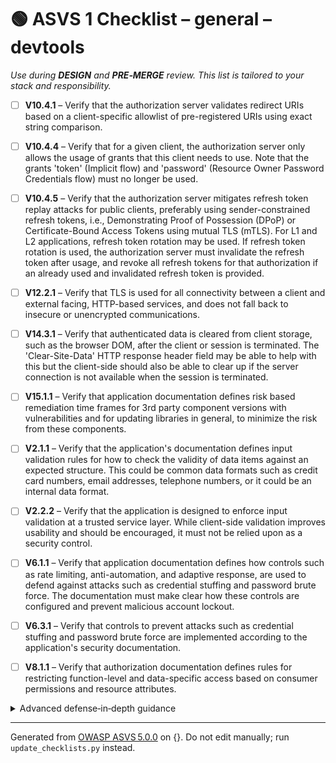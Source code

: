 # 🟢 ASVS 1 Checklist – general – devtools

*Use during **DESIGN** and **PRE‑MERGE** review. This list is tailored to your stack and responsibility.*


- [ ] **V10.4.1** – Verify that the authorization server validates redirect URIs based on a client-specific allowlist of pre-registered URIs using exact string comparison.

- [ ] **V10.4.4** – Verify that for a given client, the authorization server only allows the usage of grants that this client needs to use. Note that the grants 'token' (Implicit flow) and 'password' (Resource Owner Password Credentials flow) must no longer be used.

- [ ] **V10.4.5** – Verify that the authorization server mitigates refresh token replay attacks for public clients, preferably using sender-constrained refresh tokens, i.e., Demonstrating Proof of Possession (DPoP) or Certificate-Bound Access Tokens using mutual TLS (mTLS). For L1 and L2 applications, refresh token rotation may be used. If refresh token rotation is used, the authorization server must invalidate the refresh token after usage, and revoke all refresh tokens for that authorization if an already used and invalidated refresh token is provided.

- [ ] **V12.2.1** – Verify that TLS is used for all connectivity between a client and external facing, HTTP-based services, and does not fall back to insecure or unencrypted communications.

- [ ] **V14.3.1** – Verify that authenticated data is cleared from client storage, such as the browser DOM, after the client or session is terminated. The 'Clear-Site-Data' HTTP response header field may be able to help with this but the client-side should also be able to clear up if the server connection is not available when the session is terminated.

- [ ] **V15.1.1** – Verify that application documentation defines risk based remediation time frames for 3rd party component versions with vulnerabilities and for updating libraries in general, to minimize the risk from these components.

- [ ] **V2.1.1** – Verify that the application's documentation defines input validation rules for how to check the validity of data items against an expected structure. This could be common data formats such as credit card numbers, email addresses, telephone numbers, or it could be an internal data format.

- [ ] **V2.2.2** – Verify that the application is designed to enforce input validation at a trusted service layer. While client-side validation improves usability and should be encouraged, it must not be relied upon as a security control.

- [ ] **V6.1.1** – Verify that application documentation defines how controls such as rate limiting, anti-automation, and adaptive response, are used to defend against attacks such as credential stuffing and password brute force. The documentation must make clear how these controls are configured and prevent malicious account lockout.

- [ ] **V6.3.1** – Verify that controls to prevent attacks such as credential stuffing and password brute force are implemented according to the application's security documentation.

- [ ] **V8.1.1** – Verify that authorization documentation defines rules for restricting function-level and data-specific access based on consumer permissions and resource attributes.

<details><summary>Advanced defense‑in‑depth guidance</summary>


_Add organisation‑specific recommendations, links to tooling, threat models, etc._

</details>


---

Generated from [OWASP ASVS 5.0.0](https://owasp.org/www-project-application-security-verification-standard/) on {}. Do not edit manually; run `update_checklists.py` instead.
